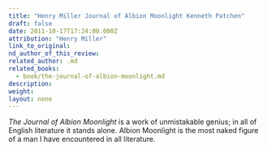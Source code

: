 ```yaml
---
title: "Henry Miller Journal of Albion Moonlight Kenneth Patchen"
draft: false
date: 2011-10-17T17:24:00.000Z
attribution: "Henry Miller"
link_to_original:
nd_author_of_this_review:
related_author: .md
related_books:
  - book/the-journal-of-albion-moonlight.md
description:
weight:
layout: none
---
```

*The Journal of Albion Moonlight* is a work of unmistakable genius; in all of English literature it stands alone. Albion Moonlight is the most naked figure of a man I have encountered in all literature.

